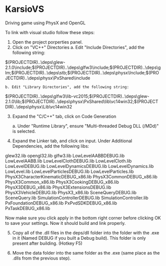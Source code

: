 # KarsioVS
Driving game using PhysX and OpenGL

To link with visual studio follow these steps:
1. Open the project porperties panel.
2. Click on "VC++" Directories
	a. Edit "Include Directories", add the following string: 

$(PROJECTDIR)..\deps\glew-2.1.0\include;$(PROJECTDIR)..\deps\glfw3\include;$(PROJECTDIR)..\deps\glm;$(PROJECTDIR)..\deps\stb;$(PROJECTDIR)..\deps\physx\Include;$(PROJECTDIR)..\deps\physx\PxShared\include

	b. Edit "Library Directories", add the following string:

$(PROJECTDIR)..\deps\glfw3\lib-vc2015;$(PROJECTDIR)..\deps\glew-2.1.0\lib;$(PROJECTDIR)..\deps\physx\PxShared\lib\vc14win32;$(PROJECTDIR)..\deps\physx\Lib\vc14win32

3. Expand the "C/C++" tab, click on Code Generation
	
	a. Under "Runtime Library", ensure "Multi-threaded Debug DLL (/MDd)" is selected.

4. Expand the Linker tab, and click on input. Under Additional Dependencies, add the following libs:

glew32.lib
opengl32.lib
glfw3.lib
LowLevelAABBDEBUG.lib
LowLevelAABB.lib
LowLevelClothDEBUG.lib
LowLevelCloth.lib
LowLevelDEBUG.lib
LowLevelDynamicsDEBUG.lib
LowLevelDynamics.lib
LowLevel.lib
LowLevelParticlesDEBUG.lib
LowLevelParticles.lib
PhysX3CharacterKinematicDEBUG_x86.lib
PhysX3CommonDEBUG_x86.lib
PhysX3Common_x86.lib
PhysX3CookingDEBUG_x86.lib
PhysX3DEBUG_x86.lib
PhysX3ExtensionsDEBUG.lib
PhysX3VehicleDEBUG.lib
PhysX3_x86.lib
SceneQueryDEBUG.lib
SceneQuery.lib
SimulationControllerDEBUG.lib
SimulationController.lib
PxFoundationDEBUG_x86.lib
PxPvdSDKDEBUG_x86.lib
PxTaskDEBUG_x86.lib


Now make sure you click apply in the bottom right corner before clicking OK to save your settings.
Now it should build and link properly.

5. Copy all of the .dll files in the deps/dll folder into the folder with the .exe in it (Named DEBUG if you built a Debug build). This folder is only present after building. (Hotkey F5)

6. Move the data folder into the same folder as the .exe (same place as the .dlls from the previous step).
